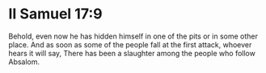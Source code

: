 # II Samuel 17:9

Behold, even now he has hidden himself in one of the pits or in some other place. And as soon as some of the people fall at the first attack, whoever hears it will say, There has been a slaughter among the people who follow Absalom.
